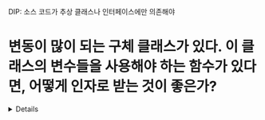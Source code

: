 DIP: 소스 코드가 추상 클래스나 인터페이스에만 의존해야 

# 변동이 많이 되는 구체 클래스가 있다. 이 클래스의 변수들을 사용해야 하는 함수가 있다면, 어떻게 인자로 받는 것이 좋은가?


<details>

- 사실 내가 저러고 있어서 찔려서 내 봄 
- 해당 함수가 사용하는 변수들을 갖는 클래스를 만들고, 이 클래스를 받도록 하자
  - 이렇게 세트로 묶이는 변수들은 어쨌든 비슷한 의미를 가진 클래스일테니? SRP할 수 있지 않나?



- 변동성이 큰 구체 클래스 참조하지 말고, 인터페이스를 참조 (추상 팩토리 등)
- 변동성이 큰 구체 클래스로부터 파생하지 말라
  - 변동성이 많은 클래스는 상속하려고 하지 말라 (복잡도가 올라간다)
- 구체 함수를 오버라이딩 하지 말라
  - 차라리 최상단 클래스를 추상 클래스로 하는게 낫다.

</details>


